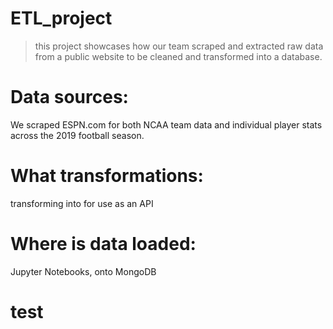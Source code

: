 # ETL_project
>this project showcases how our team scraped and extracted raw data from a public website to be cleaned and transformed into a database.

# Data sources: 
We scraped ESPN.com for both NCAA team data and individual player stats across the 2019 football season.

# What transformations:
transforming into for use as an API

# Where is data loaded: 
Jupyter Notebooks, onto MongoDB
# test
